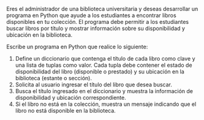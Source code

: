 Eres el administrador de una biblioteca universitaria y deseas desarrollar un programa en Python que ayude a los estudiantes a encontrar libros disponibles en tu colección. El programa debe permitir a los estudiantes buscar libros por título y mostrar información sobre su disponibilidad y ubicación en la biblioteca.

Escribe un programa en Python que realice lo siguiente:

1. Define un diccionario que contenga el título de cada libro como clave y una lista de tuplas como valor. Cada tupla debe contener el estado de disponibilidad del libro (disponible o prestado) y su ubicación en la biblioteca (estante o sección).
2. Solicita al usuario ingresar el título del libro que desea buscar.
3. Busca el título ingresado en el diccionario y muestra la información de disponibilidad y ubicación correspondiente.
4. Si el libro no está en la colección, muestra un mensaje indicando que el libro no está disponible en la biblioteca.

